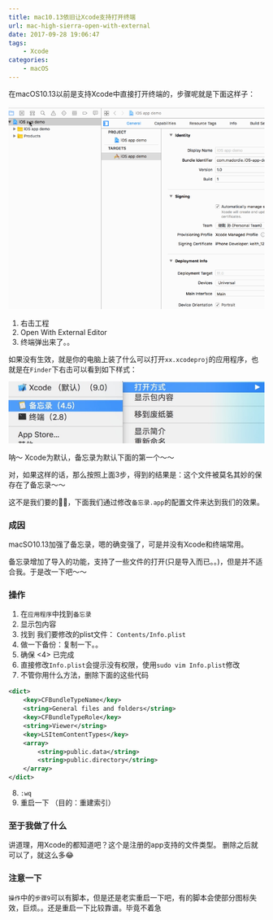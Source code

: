```yaml
---
title: mac10.13依旧让Xcode支持打开终端
url: mac-high-sierra-open-with-external
date: 2017-09-28 19:06:47
tags:
    - Xcode
categories:
	- macOS
---
```


在macOS10.13以前是支持Xcode中直接打开终端的，步骤呢就是下面这样子：

![效果图](/images/mac-high-sierra-open-with-external-1.gif)

1. 右击工程
2. Open With External Editor
3. 终端弹出来了。。

如果没有生效，就是你的电脑上装了什么可以打开`xx.xcodeproj`的应用程序，也就是在`Finder`下右击可以看到如下样式：

![效果图](/images/mac-high-sierra-open-with-external-2.jpg)

呐～ Xcode为默认，备忘录为默认下面的第一个～～

对，如果这样的话，那么按照上面3步，得到的结果是：这个文件被莫名其妙的保存在了备忘录～～  

这不是我们要的🤷‍♂️，下面我们通过修改`备忘录.app`的配置文件来达到我们的效果。

<!--more-->

### 成因

macSO10.13加强了备忘录，嗯的确变强了，可是并没有Xcode和终端常用。

备忘录增加了导入的功能，支持了一些文件的打开(只是导入而已。。)，但是并不适合我。于是改一下吧～～

### 操作

1. 在`应用程序`中找到`备忘录`
2. 显示包内容
3. 找到 我们要修改的plist文件： `Contents/Info.plist`
4. 做一下备份：复制一下。。
5. 确保 <4> 已完成
6. 直接修改`Info.plist`会提示没有权限，使用`sudo vim Info.plist`修改
7. 不管你用什么方法，删除下面的这些代码
```xml
<dict>
    <key>CFBundleTypeName</key>
    <string>General files and folders</string>
    <key>CFBundleTypeRole</key>
    <string>Viewer</string>
    <key>LSItemContentTypes</key>
    <array>
        <string>public.data</string>
        <string>public.directory</string>
    </array>
</dict>
```
8. `:wq`
9. 重启一下 （目的：重建索引）

### 至于我做了什么

讲道理，用Xcode的都知道吧？这个是注册的app支持的文件类型。 删除之后就可以了，就这么多😂

### 注意一下

`操作`中的`步骤9`可以有脚本，但是还是老实重启一下吧，有的脚本会使部分图标失效，巨烦。。还是重启一下比较靠谱。毕竟不着急
